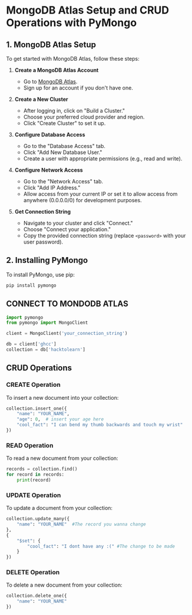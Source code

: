 # MongoDB Atlas Setup and CRUD Operations with PyMongo

## 1. MongoDB Atlas Setup
To get started with MongoDB Atlas, follow these steps:

1. **Create a MongoDB Atlas Account**
   - Go to [MongoDB Atlas](https://www.mongodb.com/cloud/atlas).
   - Sign up for an account if you don't have one.

2. **Create a New Cluster**
   - After logging in, click on "Build a Cluster."
   - Choose your preferred cloud provider and region.
   - Click "Create Cluster" to set it up.

3. **Configure Database Access**
   - Go to the "Database Access" tab.
   - Click "Add New Database User."
   - Create a user with appropriate permissions (e.g., read and write).

4. **Configure Network Access**
   - Go to the "Network Access" tab.
   - Click "Add IP Address."
   - Allow access from your current IP or set it to allow access from anywhere (0.0.0.0/0) for development purposes.

5. **Get Connection String**
   - Navigate to your cluster and click "Connect."
   - Choose "Connect your application."
   - Copy the provided connection string (replace `<password>` with your user password).

## 2. Installing PyMongo
To install PyMongo, use pip:

```bash
pip install pymongo
```

## CONNECT TO MONDODB ATLAS

```python
import pymongo
from pymongo import MongoClient

client = MongoClient('your_connection_string')

db = client['ghcc']
collection = db['hacktolearn']
```

## CRUD Operations

### CREATE Operation
To insert a new document into your collection:

```python
collection.insert_one({
    "name": "YOUR_NAME",
    "age": 0,  # insert your age here
    "cool_fact": "I can bend my thumb backwards and touch my wrist"
})
```

### READ Operation
To read a new document from your collection:

```python
records = collection.find()
for record in records:
    print(record)
```

### UPDATE Operation
To update a document from your collection:

```python
collection.update_many({
    "name": "YOUR_NAME"  #The record you wanna change
},
{
    "$set": {
        "cool_fact": "I dont have any :(" #The change to be made
    }
})
```

### DELETE Operation
To delete a new document from your collection:

```python
collection.delete_one({
    "name": "YOUR_NAME"
})
```
